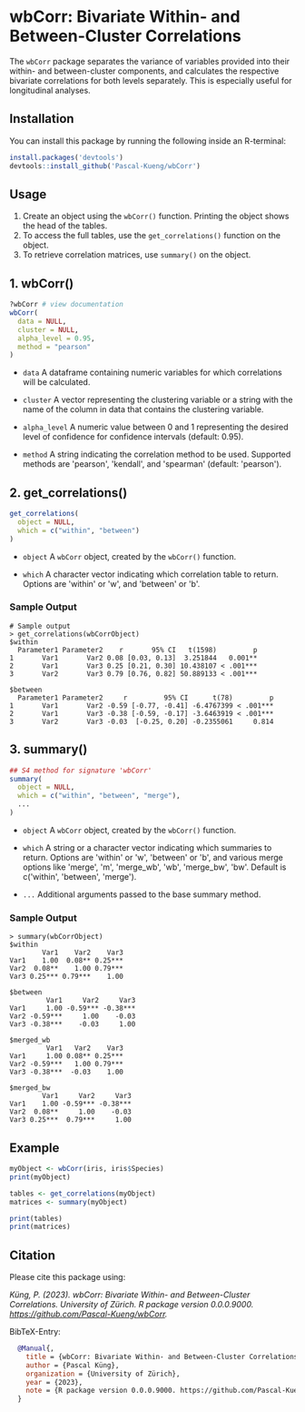 # wbCorr: Bivariate Within- and Between-Cluster Correlations

The `wbCorr` package separates the variance of variables provided 
into their within- and between-cluster components, and calculates the respective 
bivariate correlations for both levels separately. This is especially useful
for longitudinal analyses.  

## Installation
You can install this package by running the following inside an R-terminal:

``` R
install.packages('devtools')
devtools::install_github('Pascal-Kueng/wbCorr')
```

## Usage
1. Create an object using the `wbCorr()` function. Printing the object shows the head of the tables.  
2. To access the full tables, use the `get_correlations()` function on the object. 
3. To retrieve correlation matrices, use `summary()` on the object.  

## 1. wbCorr()
```R
?wbCorr # view documentation
wbCorr(
  data = NULL, 
  cluster = NULL, 
  alpha_level = 0.95, 
  method = "pearson"
)
```
- `data` A dataframe containing numeric variables for which correlations will be calculated.  
- `cluster`	A vector representing the clustering variable or a string with the name of the column in data that contains the clustering variable. 

- `alpha_level`	A numeric value between 0 and 1 representing the desired level of confidence for confidence intervals (default: 0.95).  

- `method`	A string indicating the correlation method to be used. Supported methods are 'pearson', 'kendall', and 'spearman' (default: 'pearson').  

## 2. get_correlations()
```R
get_correlations(
  object = NULL, 
  which = c("within", "between")
)
```
- `object` A `wbCorr` object, created by the `wbCorr()` function.  

- `which` A character vector indicating which correlation table to return. Options are 'within' or 'w', and 'between' or 'b'.
### Sample Output
``` 
# Sample output
> get_correlations(wbCorrObject)
$within
  Parameter1 Parameter2    r       95% CI   t(1598)         p
1       Var1       Var2 0.08 [0.03, 0.13]  3.251844   0.001**
2       Var1       Var3 0.25 [0.21, 0.30] 10.438107 < .001***
3       Var2       Var3 0.79 [0.76, 0.82] 50.889133 < .001***

$between
  Parameter1 Parameter2     r         95% CI      t(78)         p
1       Var1       Var2 -0.59 [-0.77, -0.41] -6.4767399 < .001***
2       Var1       Var3 -0.38 [-0.59, -0.17] -3.6463919 < .001***
3       Var2       Var3 -0.03  [-0.25, 0.20] -0.2355061     0.814
```

## 3. summary()
```R
## S4 method for signature 'wbCorr'
summary(
  object = NULL, 
  which = c("within", "between", "merge"), 
  ...
)
```
- `object` A `wbCorr` object, created by the `wbCorr()` function.  

- `which` A string or a character vector indicating which summaries to return. Options are 'within' or 'w', 'between' or 'b', and various merge options like 'merge', 'm', 'merge_wb', 'wb', 'merge_bw', 'bw'. Default is c('within', 'between', 'merge').  

- `...` Additional arguments passed to the base summary method.  

### Sample Output
```
> summary(wbCorrObject)
$within
        Var1    Var2    Var3
Var1    1.00  0.08** 0.25***
Var2  0.08**    1.00 0.79***
Var3 0.25*** 0.79***    1.00

$between
         Var1     Var2     Var3
Var1     1.00 -0.59*** -0.38***
Var2 -0.59***     1.00    -0.03
Var3 -0.38***    -0.03     1.00

$merged_wb
         Var1   Var2    Var3
Var1     1.00 0.08** 0.25***
Var2 -0.59***   1.00 0.79***
Var3 -0.38***  -0.03    1.00

$merged_bw
        Var1     Var2     Var3
Var1    1.00 -0.59*** -0.38***
Var2  0.08**     1.00    -0.03
Var3 0.25***  0.79***     1.00

```

## Example
```R
myObject <- wbCorr(iris, iris$Species)
print(myObject) 

tables <- get_correlations(myObject)
matrices <- summary(myObject)

print(tables)
print(matrices)
```

## Citation
Please cite this package using:

*Küng, P. (2023). wbCorr: Bivariate Within- and Between-Cluster Correlations. University of Zürich. R package version 0.0.0.9000. https://github.com/Pascal-Kueng/wbCorr.*

BibTeX-Entry:
```BibTeX
  @Manual{,
    title = {wbCorr: Bivariate Within- and Between-Cluster Correlations},
    author = {Pascal Küng},
    organization = {University of Zürich},
    year = {2023},
    note = {R package version 0.0.0.9000. https://github.com/Pascal-Kueng/wbCorr},
  }
  ```
